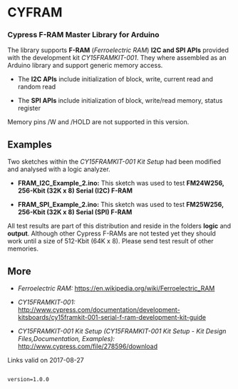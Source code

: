 # CYFRAM
### Cypress F-RAM Master Library for Arduino

The library supports **F-RAM** (*Ferroelectric RAM*) **I2C and SPI APIs** provided with the development kit *CY15FRAMKIT-001*. They where assembled as an Arduino library and support generic memory access.

- The **I2C APIs** include initialization of block, write, current read and random read

- The **SPI APIs** include initialization of block, write/read memory, status register

Memory pins /W and /HOLD are not supported in this version.


## Examples 

Two sketches within the *CY15FRAMKIT-001 Kit Setup* had been modified and analysed with a logic analyzer. 

- **FRAM_I2C_Example_2.ino:** This sketch was used to test **FM24W256, 256-Kbit (32K x 8) Serial (I2C) F-RAM**

- **FRAM_SPI_Example_2.ino:** This sketch was used to test **FM25W256, 256-Kbit (32K x 8) Serial (SPI) F-RAM**

All test results are part of this distribution and reside in the folders **logic** and **output**. Although other Cypress F-RAMs are not tested yet they should work until a size of 512-Kbit (64K x 8). Please send test result of other memories.

## More

- *Ferroelectric RAM:* https://en.wikipedia.org/wiki/Ferroelectric_RAM

- *CY15FRAMKIT-001:* 
http://www.cypress.com/documentation/development-kitsboards/cy15framkit-001-serial-f-ram-development-kit-guide

- *CY15FRAMKIT-001 Kit Setup (CY15FRAMKIT-001 Kit Setup - Kit Design Files,Documentation, Examples):*
http://www.cypress.com/file/278596/download

Links valid on 2017-08-27
 
<code> 
version=1.0.0
</code>
